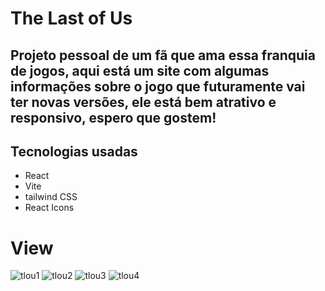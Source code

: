 # The Last of Us

## Projeto pessoal de um fã que ama essa franquia de jogos, aqui está um site com algumas informações sobre o jogo que futuramente vai ter novas versões, ele está bem atrativo e responsivo, espero que gostem!

## Tecnologias usadas
- React
- Vite
- tailwind CSS
- React Icons

# View
![tlou1](https://github.com/013Edu/tlou/assets/91925011/a25d2044-c01f-40ed-97b6-92c5a2ccc7c9)
![tlou2](https://github.com/013Edu/tlou/assets/91925011/040fc393-3018-46ee-b533-428614c4d8ac)
![tlou3](https://github.com/013Edu/tlou/assets/91925011/fa1f4318-18b8-40fd-a660-a5590a3a3a9f)
![tlou4](https://github.com/013Edu/tlou/assets/91925011/18e852c5-bc72-4d73-9f91-da940ddbadbd)
